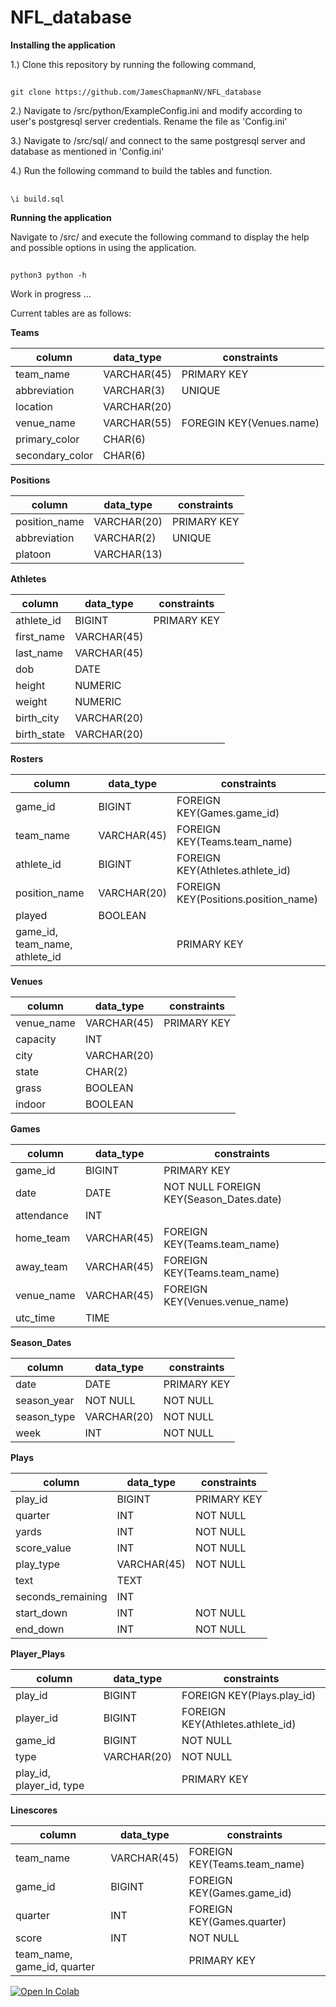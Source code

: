 # NFL_database

**Installing the application**

1.) Clone this repository by running the following command,

##
    git clone https://github.com/JamesChapmanNV/NFL_database

2.) Navigate to /src/python/ExampleConfig.ini and modify according to user's postgresql server credentials. Rename the file as 'Config.ini'

3.) Navigate to /src/sql/ and connect to the same postgresql server and database as mentioned in 'Config.ini'

4.) Run the following command to build the tables and function.

##
    \i build.sql

**Running the application**

Navigate to /src/ and execute the following command to display the help and possible options in using the application.
##
    python3 python -h
    
Work in progress …

Current tables are as follows:

**Teams**

| column | data_type | constraints |
| ------- | --------- | ----------- |
| team_name | VARCHAR(45) | PRIMARY KEY |
| abbreviation | VARCHAR(3) | UNIQUE |
| location | VARCHAR(20) | |
| venue_name | VARCHAR(55) | FOREGIN KEY(Venues.name) |
| primary_color | CHAR(6) | |
| secondary_color | CHAR(6) | |


**Positions**

| column | data_type | constraints |
| ------ | --------- | ----------- |
| position_name | VARCHAR(20) | PRIMARY KEY |
| abbreviation | VARCHAR(2) | UNIQUE |
| platoon | VARCHAR(13) | |


**Athletes**

| column | data_type | constraints |
| ------ | --------- | ----------- |
| athlete_id | BIGINT | PRIMARY KEY |
| first_name | VARCHAR(45) | |
| last_name | VARCHAR(45) | |
| dob | DATE | |
| height | NUMERIC | |
| weight | NUMERIC | |
| birth_city | VARCHAR(20) | |
| birth_state | VARCHAR(20) | |


**Rosters**

| column | data_type | constraints |
| ------ | --------- | ----------- |
| game_id | BIGINT | FOREIGN KEY(Games.game_id) |
| team_name | VARCHAR(45) | FOREIGN KEY(Teams.team_name) |
| athlete_id | BIGINT | FOREIGN KEY(Athletes.athlete_id) |
| position_name | VARCHAR(20) | FOREIGN KEY(Positions.position_name) |
| played | BOOLEAN | |
| game_id, team_name, athlete_id | | PRIMARY KEY |


**Venues**

| column | data_type | constraints |
| ------ | --------- | ----------- |
| venue_name | VARCHAR(45) | PRIMARY KEY |
| capacity | INT | |
| city | VARCHAR(20) | |
| state | CHAR(2) | |
| grass | BOOLEAN | |
| indoor | BOOLEAN | |


**Games**

| column | data_type | constraints |
| ------ | --------- | ----------- |
| game_id | BIGINT | PRIMARY KEY |
| date | DATE | NOT NULL FOREIGN KEY(Season_Dates.date) |
| attendance | INT | |
| home_team | VARCHAR(45) | FOREIGN KEY(Teams.team_name) |
| away_team | VARCHAR(45) | FOREIGN KEY(Teams.team_name) |
| venue_name | VARCHAR(45) | FOREIGN KEY(Venues.venue_name) |
| utc_time | TIME | |


**Season_Dates**

| column | data_type | constraints |
| ------ | --------- | ----------- |
| date | DATE | PRIMARY KEY |
| season_year | NOT NULL | NOT NULL |
| season_type | VARCHAR(20) | NOT NULL |
| week | INT | NOT NULL |

**Plays**

| column | data_type | constraints |
| ------ | --------- | ----------- |
| play_id | BIGINT | PRIMARY KEY |
| quarter | INT | NOT NULL |
| yards | INT | NOT NULL |
| score_value | INT | NOT NULL |
| play_type | VARCHAR(45) | NOT NULL |
| text | TEXT | |
| seconds_remaining | INT | |
| start_down | INT | NOT NULL |
| end_down | INT | NOT NULL |


**Player_Plays**

| column | data_type | constraints |
| ------ | --------- | ----------- |
| play_id | BIGINT | FOREIGN KEY(Plays.play_id) |
| player_id | BIGINT | FOREIGN KEY(Athletes.athlete_id) |
| game_id | BIGINT | NOT NULL |
| type | VARCHAR(20) | NOT NULL |
| play_id, player_id, type | | PRIMARY KEY |


**Linescores**

| column | data_type | constraints |
| ------ | --------- | ----------- |
| team_name | VARCHAR(45) | FOREIGN KEY(Teams.team_name) |
| game_id | BIGINT | FOREIGN KEY(Games.game_id) |
| quarter | INT | FOREIGN KEY(Games.quarter) |
| score | INT | NOT NULL |
| team_name, game_id, quarter | | PRIMARY KEY |


<a target="_blank" href="https://colab.research.google.com/github/JamesChapmanNV/NFL_database/blob/main/data/ESPN_WebScraping.ipynb">
  <img src="https://colab.research.google.com/assets/colab-badge.svg" alt="Open In Colab"/>
</a>
